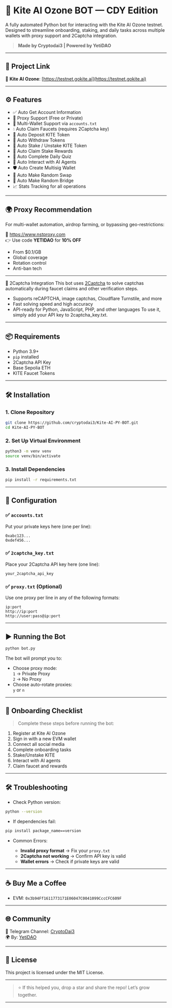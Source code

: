 # 🚀 Kite AI Ozone BOT — CDY Edition

A fully automated Python bot for interacting with the Kite AI Ozone testnet. Designed to streamline onboarding, staking, and daily tasks across multiple wallets with proxy support and 2Captcha integration.

> **Made by Cryptodai3 | Powered by YetiDAO**

---

## 📌 Project Link

🔗 **Kite AI Ozone**: [https://testnet.gokite.ai](https://testnet.gokite.ai)

---

## ⚙️ Features

- ✅ Auto Get Account Information  
- 🔁 Proxy Support (Free or Private)  
- 🔐 Multi-Wallet Support via `accounts.txt`  
- 💧 Auto Claim Faucets (requires 2Captcha key)  
- 💸 Auto Deposit KITE Token  
- 💸 Auto Withdraw Tokens  
- 🔄 Auto Stake / Unstake KITE Token  
- 🎁 Auto Claim Stake Rewards  
- 🧠 Auto Complete Daily Quiz  
- 🤖 Auto Interact with AI Agents  
- 🛡️ Auto Create Multisig Wallet  
- 🔀 Auto Make Random Swap  
- 🌉 Auto Make Random Bridge  
- 📈 Stats Tracking for all operations  

---

## 🌍 Proxy Recommendation

For multi-wallet automation, airdrop farming, or bypassing geo-restrictions:

🔗 https://www.nstproxy.com  
👉 Use code **YETIDAO** for **10% OFF**

- From $0.1/GB  
- Global coverage  
- Rotation control  
- Anti-ban tech  

---

🔐 2Captcha Integration
This bot uses [2Captcha](https://2captcha.com/)  to solve captchas automatically during faucet claims and other verification steps.
- Supports reCAPTCHA, image captchas, Cloudflare Turnstile, and more
- Fast solving speed and high accuracy
- API-ready for Python, JavaScript, PHP, and other languages
To use it, simply add your API key to 2captcha_key.txt.

---

## 📦 Requirements

- Python 3.9+  
- `pip` installed  
- 2Captcha API Key  
- Base Sepolia ETH  
- KITE Faucet Tokens  

---

## 🛠 Installation

### 1. Clone Repository

```bash
git clone https://github.com/cryptodai3/Kite-AI-PY-BOT.git
cd Kite-AI-PY-BOT
```

### 2. Set Up Virtual Environment

```bash
python3 -m venv venv
source venv/bin/activate
```

### 3. Install Dependencies

```bash
pip install -r requirements.txt
```

---

## 🧩 Configuration

### ✅ `accounts.txt`

Put your private keys here (one per line):

```
0xabc123...
0xdef456...
```

### ✅ `2captcha_key.txt`

Place your 2Captcha API key here (one line):

```
your_2captcha_api_key
```

### ✅ `proxy.txt` (Optional)

Use one proxy per line in any of the following formats:

```
ip:port
http://ip:port
http://user:pass@ip:port
```

---

## ▶️ Running the Bot

```bash
python bot.py
```

The bot will prompt you to:

- Choose proxy mode:  
  `1` → Private Proxy  
  `2` → No Proxy  
- Choose auto-rotate proxies:  
  `y` or `n`

---

## 🧪 Onboarding Checklist

> Complete these steps before running the bot:

1. Register at Kite AI Ozone  
2. Sign in with a new EVM wallet  
3. Connect all social media  
4. Complete onboarding tasks  
5. Stake/Unstake KITE  
6. Interact with AI agents  
7. Claim faucet and rewards  

---

## 🛠 Troubleshooting

- Check Python version:

```bash
python --version
```

- If dependencies fail:

```bash
pip install package_name==version
```

- Common Errors:

  - **Invalid proxy format** → Fix your `proxy.txt`  
  - **2Captcha not working** → Confirm API key is valid  
  - **Wallet errors** → Check if private keys are valid  

---

## ☕ Buy Me a Coffee

- EVM: `0x3b94Ff1611773171E06047C0041099CccCFC609F`

---

## 🌐 Community

📢 Telegram Channel: [CryptoDai3](https://t.me/cryptodai3)  
🌍 By: [YetiDAO](https://t.me/yetidao)

---

## 🧠 License

This project is licensed under the MIT License.

---

> ⭐️ If this helped you, drop a star and share the repo! Let’s grow together.

---

